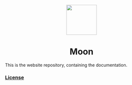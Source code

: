 <p align="center"><a href="http://moonjs.ga" target="_blank"><img height="100"src="https://raw.githubusercontent.com/kbrsh/moon/gh-pages/img/logo.png"></a></p>

<h1 align="center">Moon</h1>

This is the website repository, containing the documentation.

### [License](http://kbrsh.github.io/license)
